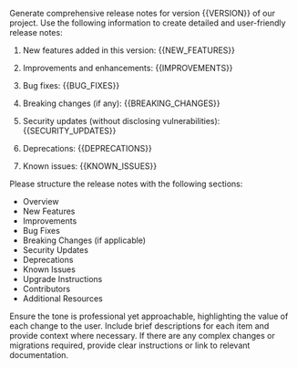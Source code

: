 Generate comprehensive release notes for version {{VERSION}} of our project. Use the following information to create detailed and user-friendly release notes:

1. New features added in this version:
   {{NEW_FEATURES}}

2. Improvements and enhancements:
   {{IMPROVEMENTS}}

3. Bug fixes:
   {{BUG_FIXES}}

4. Breaking changes (if any):
   {{BREAKING_CHANGES}}

5. Security updates (without disclosing vulnerabilities):
   {{SECURITY_UPDATES}}

6. Deprecations:
   {{DEPRECATIONS}}

7. Known issues:
   {{KNOWN_ISSUES}}

Please structure the release notes with the following sections:
- Overview
- New Features
- Improvements
- Bug Fixes
- Breaking Changes (if applicable)
- Security Updates
- Deprecations
- Known Issues
- Upgrade Instructions
- Contributors
- Additional Resources

Ensure the tone is professional yet approachable, highlighting the value of each change to the user. Include brief descriptions for each item and provide context where necessary. If there are any complex changes or migrations required, provide clear instructions or link to relevant documentation.

